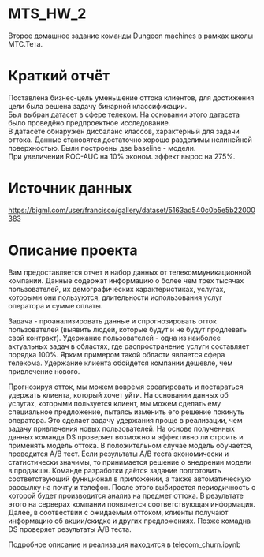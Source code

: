# MTS_HW_2
Второе домашнее задание команды Dungeon machines в рамках школы МТС.Тета. 

# Краткий отчёт

Поставлена бизнес-цель уменьшение оттока клиентов, для достижения цели была решена задачу бинарной классификации. <br />
Был выбран датасет в сфере телеком. На основании этого датасета было проведёно предпроектное исследование. <br />
В датасете обнаружен дисбаланс классов, характерный для задачи оттока. Данные становятся достаточно хорошо разделимы нелинейной поверхностью. Были построены две baseline -  модели. <br />
При увеличении ROC-AUC на 10% эконом. эффект вырос на 275%.

# Источник данных

https://bigml.com/user/francisco/gallery/dataset/5163ad540c0b5e5b22000383

# Описание проекта

Вам предоставляется отчет и набор данных от телекоммуникационной компании. Данные содержат информацию о более чем трех тысячах пользователей, их демографических характеристиках, услугах, которыми они пользуются, длительности использования услуг оператора и сумме оплаты.

Задача - проанализировать данные и спрогнозировать отток пользователей (выявить людей, которые будут и не будут продлевать свой контракт). Удержание пользователей - одна из наиболее актуальных задач в областях, где распространение услуги составляет порядка 100%. Ярким примером такой области является сфера телекома. Удержание клиента обойдется компании дешевле, чем привлечение нового.

Прогнозируя отток, мы можем вовремя среагировать и постараться удержать клиента, который хочет уйти. На основании данных об услугах, которыми пользуется клиент, мы можем сделать ему специальное предложение, пытаясь изменить его решение покинуть оператора. Это сделает задачу удержания проще в реализации, чем задачу привлечения новых пользователей. На основе полученных данных команда DS проверяет возможно и эффективно ли строить и применять модель оттока. В положительном случае модель обучается, проводится A/B тест. Если результаты A/B теста экономически и статистически значимы, то принимается решение о внедрении модели в продакшн. Команде разработки даётся задание подготовить соответствующий функционал в приложении, а также автоматическую рассылку на почту и телефон. После этого выбирается периодичность с которой будет производится анализ на предмет оттока. В результате этого на серверах компании появляется соответствующая информация. Далее, в соотвествии с ожидаемым оттоком, клиенты получают информацию об акции/скидке и других предложениях. Позже комадна DS проверяет результаты A/B теста.

Подробное описание и реализация находится в telecom_churn.ipynb <br />




